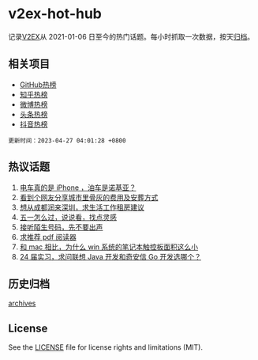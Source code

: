# v2ex-hot-hub

 记录[V2EX](https://www.v2ex.com/)从 2021-01-06 日至今的热门话题。每小时抓取一次数据，按天[归档](archives)。
 
 ## 相关项目

- [GitHub热榜](https://github.com/it985/github-hot-hub)
- [知乎热榜](https://github.com/it985/zhihu-hot-hub)
- [微博热榜](https://github.com/it985/weibo-hot-hub)
- [头条热榜](https://github.com/it985/toutiao-hot-hub)
- [抖音热榜](https://github.com/it985/douyin-hot-hub)


 `更新时间：2023-04-27 04:01:28 +0800`

## 热议话题

1. [电车真的是 iPhone ，油车是诺基亚？](https://www.v2ex.com/t/935540)
1. [看到个网友分享城市里骨灰的费用及安葬方式](https://www.v2ex.com/t/935519)
1. [想从成都润来深圳，求生活工作租房建议](https://www.v2ex.com/t/935543)
1. [五一怎么过，说说看，找点灵感](https://www.v2ex.com/t/935560)
1. [接听陌生号码，先不要出声](https://www.v2ex.com/t/935576)
1. [求推荐 pdf 阅读器](https://www.v2ex.com/t/935512)
1. [和 mac 相比，为什么 win 系统的笔记本触控板面积这么小](https://www.v2ex.com/t/935515)
1. [24 届实习，求问联想 Java 开发和奇安信 Go 开发选哪个？](https://www.v2ex.com/t/935603)

## 历史归档

[archives](archives)

## License

See the [LICENSE](LICENSE) file for license rights and limitations (MIT).
